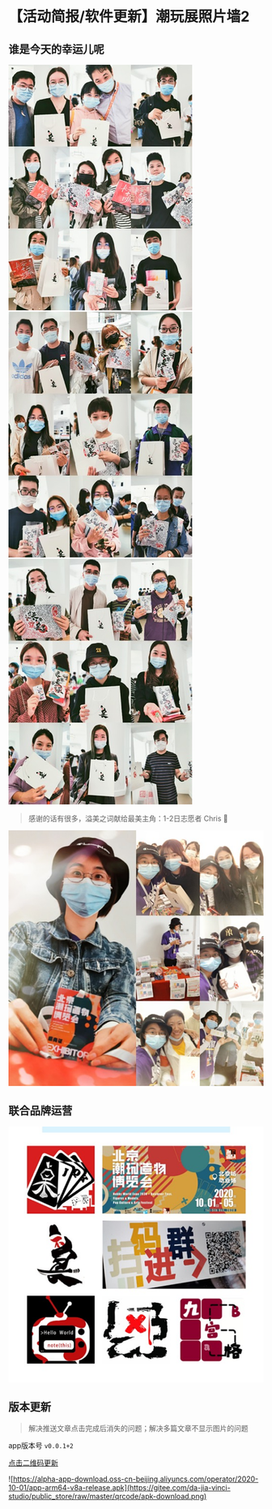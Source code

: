 # 【活动简报/软件更新】潮玩展照片墙2

## 谁是今天的幸运儿呢

![](5.jpg)![](6.jpg)![](7.jpg)

> 感谢的话有很多，溢美之词献给最美主角：1-2日志愿者 Chris 👑

![](8.jpg)

## 联合品牌运营

![](10.jpg)



## 版本更新

> 解决推送文章点击完成后消失的问题；解决多篇文章不显示图片的问题

app版本号 `v0.0.1+2`

[点击二维码更新](https://alpha-app-download.oss-cn-beijing.aliyuncs.com/operator/2020-10-01/app-arm64-v8a-release.apk)

![https://alpha-app-download.oss-cn-beijing.aliyuncs.com/operator/2020-10-01/app-arm64-v8a-release.apk](https://gitee.com/da-jia-vinci-studio/public_store/raw/master/qrcode/apk-download.png)
